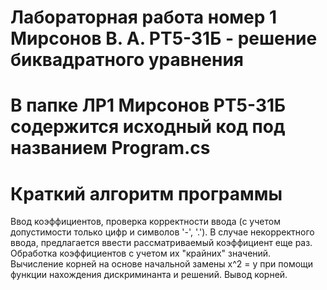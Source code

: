 # Лабораторная работа номер 1 Мирсонов В. А. РТ5-31Б - решение биквадратного уравнения
# В папке ЛР1 Мирсонов РТ5-31Б содержится исходный код под названием Program.cs

# Краткий алгоритм программы
Ввод коэффициентов, проверка корректности ввода (с учетом допустимости только цифр и символов '-', '.'). В случае некорректного ввода, предлагается ввести рассматриваемый коэффициент еще раз. Обработка коэффициентов с учетом их "крайних" значений. Вычисление корней на основе начальной замены х^2 = y при помощи функции нахождения дискриминанта и решений. Вывод корней.
